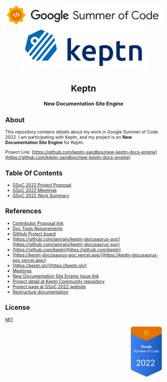 <div align="center">
<img src="assets/gsoc-2022-1.svg" height="auto" width="600" />
<br />
<img src="assets/gsoc-2022-2.svg" height= "auto" width="400" />
<br />
<h1>Keptn</h1>
<h3>
New Documentation Site Engine
</h3>
</div>

## About

This repository contains details about my work in Google Summer of Code 2022. I am participating with Keptn, and my project is on **New Documentation Site Engine** for Keptn.

Project Link: [https://github.com/keptn-sandbox/new-keptn-docs-engine](https://github.com/keptn-sandbox/new-keptn-docs-engine)

## Table Of Contents

- [GSoC 2022 Project Proposal](GSoC_2022_Project_Proposal)
- [GSoC 2022 Meetings](GSoC_2022_Meetings)
- [GSoC 2022 Work Summary](GSoC_2022_Work_Summary.md)

## References

- [Contributor Proposal link](https://summerofcode.withgoogle.com/media/user/f68762051013/proposal/gAAAAABi0UGONyZn75F5er2wzPKT97f5WEz8mItroZ8HJlNr-SuCyAey-bB1i8pBx7exjLDEbgiKZUN7_54IVd3DgSodccoyuCrlBrHuWs1m6oAvCr2oiNk=.pdf)
- [Doc Tools Requirements](https://docs.google.com/document/d/1VvDtVW-zV8bfhHNrXBNZdJz5s81a1M1eulov8_ahqo0/edit#heading=h.fyeyfl7x8jho)
- [GitHub Project board](https://github.com/keptn-sandbox/new-keptn-docs-engine/projects/1)
- [https://github.com/iamrajiv/keptn-docusaurus-poc](https://github.com/iamrajiv/keptn-docusaurus-poc)
- [https://github.com/keptn](https://github.com/keptn)
- [https://keptn-docusaurus-poc.vercel.app/](https://keptn-docusaurus-poc.vercel.app/)
- [https://keptn.sh/](https://keptn.sh/)
- [Meetings](https://docs.google.com/document/d/1pgI0XW3T9wIix70OZsQ2F-9cGtLmXH1jkyhXm4v-RV0/edit#heading=h.xbcx68nc01mi)
- [New Documentation Site Engine Issue link](https://github.com/keptn/keptn.github.io/issues/994)
- [Project detail at Keptn Community repository](https://github.com/keptn/community/tree/main/mentorship/gsoc/2022/projects/new-docs-site-engine)
- [Project page at GSoC 2022 website](https://summerofcode.withgoogle.com/programs/2022/projects/whEHkPZx)
- [Restructure documentation](https://docs.google.com/document/d/12xVgFSV5Q7keDXOqVFE8pqY0Qkhq--nKsP-7NkVuyjA/edit#heading=h.vm22oe3mkivh)

## License

[MIT](https://github.com/iamrajiv/GSoC-2022/blob/main/LICENSE)

<div align="right">
<img src="assets/gsoc-2022-3.svg" height="auto" width="100" />
</div>
